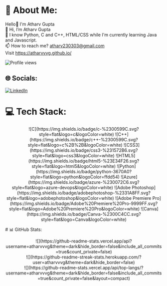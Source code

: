 # 💫 About Me:
Hello👋 I'm Atharv Gupta<br>👋 Hi, I’m Atharv Gupta<br>🌱 I know Python, C and C++, HTML/CSS while I'm currently learning Java and Javascript.<br>📫 How to reach me? atharv230303@gmail.com<br>Visit https://atharvvvg.github.io/<br>

![Profile views](https://gpvc.arturio.dev/atharvvvg)

## 🌐 Socials:
[![LinkedIn](https://img.shields.io/badge/LinkedIn-%230077B5.svg?logo=linkedin&logoColor=white)](https://linkedin.com/in/https://www.linkedin.com/in/atharv-gupta-039805210/) 

# 💻 Tech Stack:
<p align="center">
![C](https://img.shields.io/badge/c-%2300599C.svg?style=flat&logo=c&logoColor=white) ![C++](https://img.shields.io/badge/c++-%2300599C.svg?style=flat&logo=c%2B%2B&logoColor=white) ![CSS3](https://img.shields.io/badge/css3-%231572B6.svg?style=flat&logo=css3&logoColor=white) ![HTML5](https://img.shields.io/badge/html5-%23E34F26.svg?style=flat&logo=html5&logoColor=white) ![Python](https://img.shields.io/badge/python-3670A0?style=flat&logo=python&logoColor=ffdd54) ![Azure](https://img.shields.io/badge/azure-%230072C6.svg?style=flat&logo=azure-devops&logoColor=white) ![Adobe Photoshop](https://img.shields.io/badge/adobephotoshop-%2331A8FF.svg?style=flat&logo=adobephotoshop&logoColor=white) ![Adobe Premiere Pro](https://img.shields.io/badge/Adobe%20Premiere%20Pro-9999FF.svg?style=flat&logo=Adobe%20Premiere%20Pro&logoColor=white) ![Canva](https://img.shields.io/badge/Canva-%2300C4CC.svg?style=flat&logo=Canva&logoColor=white)
  </p>
# 📊 GitHub Stats:
<p align="center">
![](https://github-readme-stats.vercel.app/api?username=atharvvvg&theme=dark&hide_border=false&include_all_commits=true&count_private=false)<br/>
![](https://github-readme-streak-stats.herokuapp.com/?user=atharvvvg&theme=dark&hide_border=false)<br/>
![](https://github-readme-stats.vercel.app/api/top-langs/?username=atharvvvg&theme=dark&hide_border=false&include_all_commits=true&count_private=false&layout=compact)
</p>
